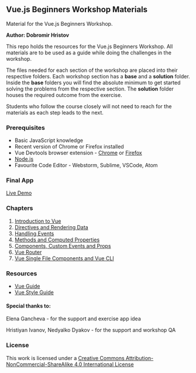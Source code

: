 ## Vue.js Beginners Workshop Materials

Material for the Vue.js Beginners Workshop. 

**Author: Dobromir Hristov**

This repo holds the resources for the Vue.js Beginners Workshop. All materials are to be used as a 
guide while doing the challenges in the workshop. 

The files needed for each section of the workshop are placed into their respective folders. 
Each workshop section has a **base** and a **solution** folder. Inside the **base** folders you will find the absolute
minimum to get started solving the problems from the respective section. The **solution** folder houses the required outcome
from the exercise.

Students who follow the course closely will not need to reach for the materials as each step leads to the next.

### Prerequisites

* Basic JavaScript knowledge
* Recent version of Chrome or Firefox installed
* Vue Devtools browser extension - [Chrome](https://chrome.google.com/webstore/detail/vuejs-devtools/nhdogjmejiglipccpnnnanhbledajbpd?hl=en) or [Firefox](https://addons.mozilla.org/en-US/firefox/addon/vue-js-devtools/)
* [Node.js](https://nodejs.org/en/)
* Favourite Code Editor - Webstorm, Sublime, VSCode, Atom

### Final App
[Live Demo](https://workshop.vuebulgaria.com/)

### Chapters
1. [Introduction to Vue](./1-introduction)
2. [Directives and Rendering Data](./2-directives-rendering)
3. [Handling Events](./3-events)
4. [Methods and Computed Properties](./4-methods-computed)
5. [Components, Custom Events and Props](./5-components-events-props)
6. [Vue Router](./6-router)
7. [Vue Single File Components and Vue CLI](./7-cli-sfc)

### Resources
* [Vue Guide](https://vuejs.org/v2/guide/)
* [Vue Style Guide](https://vuejs.org/v2/style-guide/)

#### Special thanks to: 
Elena Gancheva - for the support and exercise app idea

Hristiyan Ivanov, Nedyalko Dyakov - for the support and workshop QA

### License
This work is licensed under a [Creative Commons Attribution-NonCommercial-ShareAlike 4.0 International License](https://creativecommons.org/licenses/by-nc-sa/4.0/)
